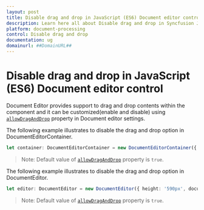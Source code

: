 ```yaml
---
layout: post
title: Disable drag and drop in JavaScript (ES6) Document editor control | Syncfusion
description: Learn here all about Disable drag and drop in Syncfusion JavaScript (ES6) Document editor control of Syncfusion Essential JS 2 and more.
platform: document-processing
control: Disable drag and drop 
documentation: ug
domainurl: ##DomainURL##
---
```


# Disable drag and drop in JavaScript (ES6) Document editor control

Document Editor provides support to drag and drop contents within the component and it can be customized(enable and disable) using [`allowDragAndDrop`](https://ej2.syncfusion.com/documentation/api/document-editor-container/documenteditorsettings#allowDragAndDrop) property in Document editor settings.

The following example illustrates to disable the drag and drop option in DocumentEditorContainer.

```ts
let container: DocumentEditorContainer = new DocumentEditorContainer({ enableToolbar: true, height: '590px', documentEditorSettings: { allowDragAndDrop: false } });
```

>Note: Default value of [`allowDragAndDrop`](https://ej2.syncfusion.com/documentation/api/document-editor-container#documenteditorsettings#allowDragAndDrop) property is `true`.

The following example illustrates to disable the drag and drop option in DocumentEditor.

```ts
let editor: DocumentEditor = new DocumentEditor({ height: '590px', documentEditorSettings: { allowDragAndDrop: false } });
```

>Note: Default value of [`allowDragAndDrop`](https://ej2.syncfusion.com/documentation/api/document-editor#documenteditorsettings#allowDragAndDrop) property is `true`.